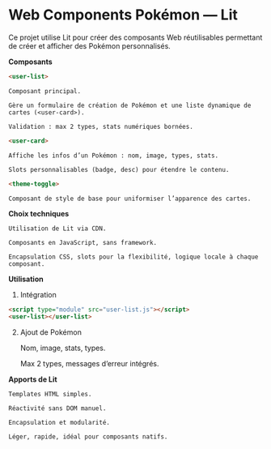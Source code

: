 # Web Components Pokémon — Lit

Ce projet utilise Lit pour créer des composants Web réutilisables permettant de créer et afficher des Pokémon personnalisés.

**Composants**

```html 
<user-list>
```

    Composant principal.

    Gère un formulaire de création de Pokémon et une liste dynamique de cartes (<user-card>).

    Validation : max 2 types, stats numériques bornées.

```html 
<user-card>
```

    Affiche les infos d’un Pokémon : nom, image, types, stats.

    Slots personnalisables (badge, desc) pour étendre le contenu.

```html 
<theme-toggle>
```

    Composant de style de base pour uniformiser l’apparence des cartes.

**Choix techniques**

    Utilisation de Lit via CDN.

    Composants en JavaScript, sans framework.

    Encapsulation CSS, slots pour la flexibilité, logique locale à chaque composant.

**Utilisation**

1. Intégration

```html
<script type="module" src="user-list.js"></script>
<user-list></user-list>
```

2. Ajout de Pokémon

    Nom, image, stats, types.

    Max 2 types, messages d’erreur intégrés.

**Apports de Lit**

    Templates HTML simples.

    Réactivité sans DOM manuel.

    Encapsulation et modularité.

    Léger, rapide, idéal pour composants natifs.